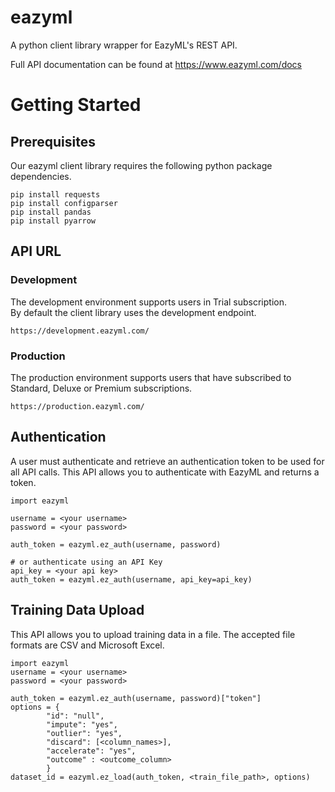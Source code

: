 # eazyml
A python client library wrapper for EazyML's REST API. 

Full API documentation can be found at https://www.eazyml.com/docs

# Getting Started

## Prerequisites
Our eazyml client library requires the following python package dependencies.
```
pip install requests
pip install configparser
pip install pandas
pip install pyarrow
```

## API URL
### Development
The development environment supports users in Trial subscription.  
By default the client library uses the development endpoint.
```
https://development.eazyml.com/
```

### Production
The production environment supports users that have subscribed to Standard, Deluxe or Premium subscriptions.
```
https://production.eazyml.com/
```

## Authentication
A user must authenticate and retrieve an authentication token to be used for all API calls. This API allows you to authenticate with EazyML and returns a token.
```
import eazyml

username = <your username>
password = <your password>

auth_token = eazyml.ez_auth(username, password)

# or authenticate using an API Key
api_key = <your api key>
auth_token = eazyml.ez_auth(username, api_key=api_key)
```

## Training Data Upload
This API allows you to upload training data in a file. The accepted file formats are CSV and Microsoft Excel.
```
import eazyml
username = <your username>
password = <your password>

auth_token = eazyml.ez_auth(username, password)["token"]
options = {
        "id": "null",
        "impute": "yes",
        "outlier": "yes",
        "discard": [<column_names>],        
        "accelerate": "yes",
        "outcome" : <outcome_column>
        }
dataset_id = eazyml.ez_load(auth_token, <train_file_path>, options)
```
